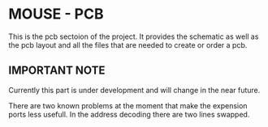 # MOUSE - PCB

This is the pcb sectoion of the project. It provides the schematic as well as the pcb layout and all the files that are needed to create or order a pcb.

## IMPORTANT NOTE

Currently this part is under development and will change in the near future. 

There are two known problems at the moment that make the expension ports less usefull. In the address decoding there are two lines swapped.


